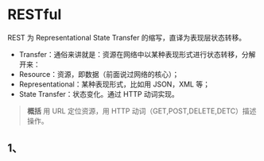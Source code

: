 # RESTful
REST 为 Representational State Transfer 的缩写，直译为表现层状态转移。

- Transfer：通俗来讲就是：资源在网络中以某种表现形式进行状态转移，分解开来：
- Resource：资源，即数据（前面说过网络的核心）；
- Representational：某种表现形式，比如用 JSON，XML 等；
- State Transfer：状态变化。通过 HTTP 动词实现。

> **概括**
> 用 URL 定位资源，用 HTTP 动词（GET,POST,DELETE,DETC）描述操作。

## 1、